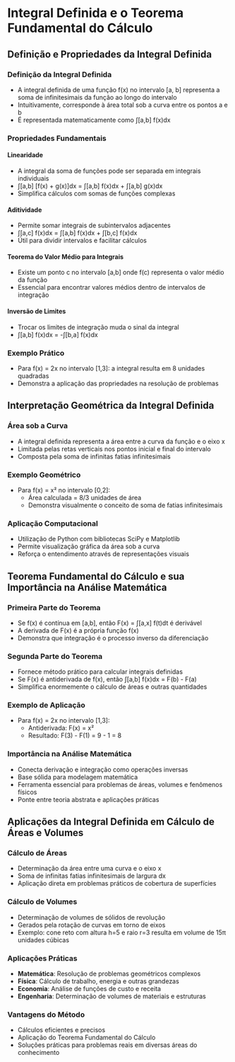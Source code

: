# Integral Definida e o Teorema Fundamental do Cálculo

## Definição e Propriedades da Integral Definida

### Definição da Integral Definida
- A integral definida de uma função f(x) no intervalo [a, b] representa a soma de infinitesimais da função ao longo do intervalo
- Intuitivamente, corresponde à área total sob a curva entre os pontos a e b
- É representada matematicamente como ∫[a,b] f(x)dx

### Propriedades Fundamentais

#### Linearidade
- A integral da soma de funções pode ser separada em integrais individuais
- ∫[a,b] [f(x) + g(x)]dx = ∫[a,b] f(x)dx + ∫[a,b] g(x)dx
- Simplifica cálculos com somas de funções complexas

#### Aditividade
- Permite somar integrais de subintervalos adjacentes
- ∫[a,c] f(x)dx = ∫[a,b] f(x)dx + ∫[b,c] f(x)dx
- Útil para dividir intervalos e facilitar cálculos

#### Teorema do Valor Médio para Integrais
- Existe um ponto c no intervalo [a,b] onde f(c) representa o valor médio da função
- Essencial para encontrar valores médios dentro de intervalos de integração

#### Inversão de Limites
- Trocar os limites de integração muda o sinal da integral
- ∫[a,b] f(x)dx = -∫[b,a] f(x)dx

### Exemplo Prático
- Para f(x) = 2x no intervalo [1,3]: a integral resulta em 8 unidades quadradas
- Demonstra a aplicação das propriedades na resolução de problemas

## Interpretação Geométrica da Integral Definida

### Área sob a Curva
- A integral definida representa a área entre a curva da função e o eixo x
- Limitada pelas retas verticais nos pontos inicial e final do intervalo
- Composta pela soma de infinitas fatias infinitesimais

### Exemplo Geométrico
- Para f(x) = x² no intervalo [0,2]:
  - Área calculada = 8/3 unidades de área
  - Demonstra visualmente o conceito de soma de fatias infinitesimais

### Aplicação Computacional
- Utilização de Python com bibliotecas SciPy e Matplotlib
- Permite visualização gráfica da área sob a curva
- Reforça o entendimento através de representações visuais

## Teorema Fundamental do Cálculo e sua Importância na Análise Matemática

### Primeira Parte do Teorema
- Se f(x) é contínua em [a,b], então F(x) = ∫[a,x] f(t)dt é derivável
- A derivada de F(x) é a própria função f(x)
- Demonstra que integração é o processo inverso da diferenciação

### Segunda Parte do Teorema
- Fornece método prático para calcular integrais definidas
- Se F(x) é antiderivada de f(x), então ∫[a,b] f(x)dx = F(b) - F(a)
- Simplifica enormemente o cálculo de áreas e outras quantidades

### Exemplo de Aplicação
- Para f(x) = 2x no intervalo [1,3]:
  - Antiderivada: F(x) = x²
  - Resultado: F(3) - F(1) = 9 - 1 = 8

### Importância na Análise Matemática
- Conecta derivação e integração como operações inversas
- Base sólida para modelagem matemática
- Ferramenta essencial para problemas de áreas, volumes e fenômenos físicos
- Ponte entre teoria abstrata e aplicações práticas

## Aplicações da Integral Definida em Cálculo de Áreas e Volumes

### Cálculo de Áreas
- Determinação da área entre uma curva e o eixo x
- Soma de infinitas fatias infinitesimais de largura dx
- Aplicação direta em problemas práticos de cobertura de superfícies

### Cálculo de Volumes
- Determinação de volumes de sólidos de revolução
- Gerados pela rotação de curvas em torno de eixos
- Exemplo: cone reto com altura h=5 e raio r=3 resulta em volume de 15π unidades cúbicas

### Aplicações Práticas
- **Matemática**: Resolução de problemas geométricos complexos
- **Física**: Cálculo de trabalho, energia e outras grandezas
- **Economia**: Análise de funções de custo e receita
- **Engenharia**: Determinação de volumes de materiais e estruturas

### Vantagens do Método
- Cálculos eficientes e precisos
- Aplicação do Teorema Fundamental do Cálculo
- Soluções práticas para problemas reais em diversas áreas do conhecimento